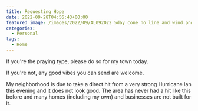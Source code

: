 ```yaml
---
title: Requesting Hope
date: 2022-09-28T04:56:43+00:00
featured_image: /images/2022/09/AL092022_5day_cone_no_line_and_wind.png
categories:
  - Personal
tags:
  - Home
---
```


If you're the praying type, please do so for my town today.

If you're not, any good vibes you can send are welcome.

My neighborhood is due to take a direct hit from a very strong Hurricane Ian this evening and it does not look good. The area has never had a hit like this before and many homes (including my own) and businesses are not built for it.